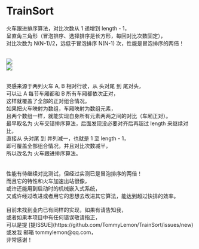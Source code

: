 # TrainSort
火车跟进排序算法，对比次数从 1 递增到 length - 1，<br />
呈直角三角形（冒泡排序、选择排序是长方形，每回对比次数固定），<br />
对比次数为 N(N-1)/2，远低于冒泡排序 N(N-1) 次，性能是冒泡排序的两倍！<br />
<br />

![](https://raw.githubusercontent.com/TommyLemon/StaticResources/master/TrainSort/TrainSort-Principle.jpg)   
![](https://raw.githubusercontent.com/TommyLemon/StaticResources/master/TrainSort/TrainSort-V2-NearTwicePerformanceOfBubbleSort.jpg)   

<br />
灵感来源于两列火车 A, B 相对行驶，从 头对尾 到 尾对头，<br />
可以让 A 每节车厢都和 B 所有车厢都依次正对，<br />
这样就覆盖了全部的正对组合情况。<br />
如果把火车映射为数组，车厢映射为数组元素，<br />
且两个数组一样，就能实现自身所有元素两两之间的对比（车厢正对）。<br />
最早取名为 火车交错排序算法，后面发现没必要对齐后再超过 length 来继续对比，<br />
直接从 头对尾 到 并列减一，也就是 1 至 length - 1，<br />
即可覆盖全部组合情况，并且对比次数减半，<br />
所以改名为 火车跟进排序算法。 <br />
<br />

<br />
性能有待继续对比测试，但经过实测已是冒泡排序的两倍！<br >
而且它的特性和火车加速出站很像，<br />
或许还能用到启动时的机械嵌入式系统，<br />
又或许经过改进或者用它的思想去改进其它算法，能达到超过快排的效率。<br />
<br />
目前未找到业内已有同样的实现，如果有请告知我，<br />
或者如果本项目中有任何错误敬请指正，<br />
可以是提 [提ISSUE](https://github.com/TommyLemon/TrainSort/issues/new) 或发我 邮箱 tommylemon@qq.com，<br />
非常感谢！<br />
